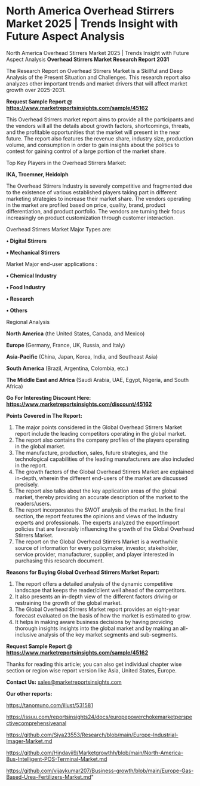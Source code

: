 # North America Overhead Stirrers Market 2025 | Trends Insight with Future Aspect Analysis
North America Overhead Stirrers Market 2025 | Trends Insight with Future Aspect Analysis
<strong>Overhead Stirrers Market Research Report 2031</strong>

The Research Report on Overhead Stirrers Market is a Skillful and Deep Analysis of the Present Situation and Challenges. This research report also analyzes other important trends and market drivers that will affect market growth over 2025-2031.

<strong>Request Sample Report @ <a href=https://www.marketreportsinsights.com/sample/45162>https://www.marketreportsinsights.com/sample/45162</a></strong>

This Overhead Stirrers market report aims to provide all the participants and the vendors will all the details about growth factors, shortcomings, threats, and the profitable opportunities that the market will present in the near future. The report also features the revenue share, industry size, production volume, and consumption in order to gain insights about the politics to contest for gaining control of a large portion of the market share.

Top Key Players in the Overhead Stirrers Market:

<strong>IKA, Troemner, Heidolph</strong>

The Overhead Stirrers Industry is severely competitive and fragmented due to the existence of various established players taking part in different marketing strategies to increase their market share. The vendors operating in the market are profiled based on price, quality, brand, product differentiation, and product portfolio. The vendors are turning their focus increasingly on product customization through customer interaction.

Overhead Stirrers Market Major Types are:

<strong>•  Digital Stirrers

•  Mechanical Stirrers</strong>

Market Major end-user applications :

<strong>•  Chemical Industry

•  Food Industry

•  Research

•  Others</strong>

Regional Analysis

</u><strong><b>North America</b></strong> (the United States, Canada, and Mexico)

<strong><b>Europe </b></strong>(Germany, France, UK, Russia, and Italy)

<strong><b>Asia-Pacific</b></strong> (China, Japan, Korea, India, and Southeast Asia)

<strong><b>South America</b></strong> (Brazil, Argentina, Colombia, etc.)

<strong><b>The Middle East and Africa</b></strong> (Saudi Arabia, UAE, Egypt, Nigeria, and South Africa)

<strong>Go For Interesting Discount Here: <a href=https://www.marketreportsinsights.com/discount/45162>https://www.marketreportsinsights.com/discount/45162</a></strong>

<strong>Points Covered in The Report:</strong>
<ol>
  <li>The major points considered in the Global Overhead Stirrers Market report include the leading competitors operating in the global market.</li>
  <li>The report also contains the company profiles of the players operating in the global market.</li>
  <li>The manufacture, production, sales, future strategies, and the technological capabilities of the leading manufacturers are also included in the report.</li>
  <li>The growth factors of the Global Overhead Stirrers Market are explained in-depth, wherein the different end-users of the market are discussed precisely.</li>
  <li>The report also talks about the key application areas of the global market, thereby providing an accurate description of the market to the readers/users.</li>
  <li>The report incorporates the SWOT analysis of the market. In the final section, the report features the opinions and views of the industry experts and professionals. The experts analyzed the export/import policies that are favorably influencing the growth of the Global Overhead Stirrers Market.</li>
  <li>The report on the Global Overhead Stirrers Market is a worthwhile source of information for every policymaker, investor, stakeholder, service provider, manufacturer, supplier, and player interested in purchasing this research document.</li>
</ol>
<strong>Reasons for Buying Global Overhead Stirrers Market Report:</strong>

<ol>
  <li>The report offers a detailed analysis of the dynamic competitive landscape that keeps the reader/client well ahead of the competitors.</li>
  <li>It also presents an in-depth view of the different factors driving or restraining the growth of the global market.</li>
  <li>The Global Overhead Stirrers Market report provides an eight-year forecast evaluated on the basis of how the market is estimated to grow.</li>
  <li>It helps in making aware business decisions by having providing thorough insights insights into the global market and by making an all-inclusive analysis of the key market segments and sub-segments.</li>
</ol>
<strong>Request Sample Report @ <a href=https://www.marketreportsinsights.com/sample/45162>https://www.marketreportsinsights.com/sample/45162</a></strong>


Thanks for reading this article; you can also get individual chapter wise section or region wise report version like Asia, United States, Europe.

<strong>Contact Us:</strong>
sales@marketreportsinsights.com

<strong>Our other reports:</strong>

<a href=https://tanomuno.com/illust/531581>https://tanomuno.com/illust/531581</a>

<a href=https://issuu.com/reportsinsights24/docs/europepowerchokemarketperspectivecomprehensiveanal>https://issuu.com/reportsinsights24/docs/europepowerchokemarketperspectivecomprehensiveanal</a>

<a href=https://github.com/Siya23553/Research/blob/main/Europe-Industrial-Imager-Market.md>https://github.com/Siya23553/Research/blob/main/Europe-Industrial-Imager-Market.md</a>

<a href=https://github.com/Hindavii9/Marketgrowthh/blob/main/North-America-Bus-Intelligent-POS-Terminal-Market.md>https://github.com/Hindavii9/Marketgrowthh/blob/main/North-America-Bus-Intelligent-POS-Terminal-Market.md</a>

<a href=https://github.com/vijaykumar207/Business-growth/blob/main/Europe-Gas-Based-Urea-Fertilizers-Market.md>https://github.com/vijaykumar207/Business-growth/blob/main/Europe-Gas-Based-Urea-Fertilizers-Market.md</a>"
